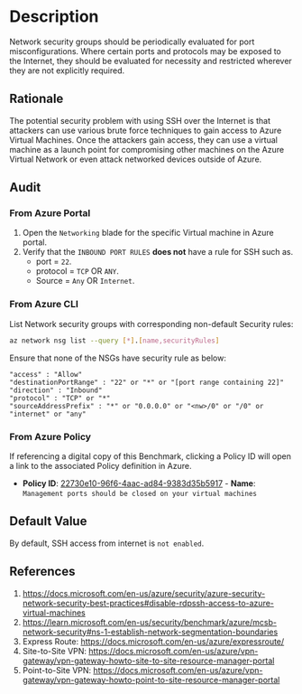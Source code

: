 # Description

Network security groups should be periodically evaluated for port misconfigurations. Where certain ports and protocols may be exposed to the Internet, they should be evaluated for necessity and restricted wherever they are not explicitly required.

## Rationale

The potential security problem with using SSH over the Internet is that attackers can use various brute force techniques to gain access to Azure Virtual Machines. Once the attackers gain access, they can use a virtual machine as a launch point for compromising other machines on the Azure Virtual Network or even attack networked devices outside of Azure.

## Audit

### From Azure Portal

1. Open the `Networking` blade for the specific Virtual machine in Azure portal.
2. Verify that the `INBOUND PORT RULES` **does not** have a rule for SSH such as.
    - port = `22`.
    - protocol = `TCP` OR `ANY`.
    - Source = `Any` OR `Internet`.

### From Azure CLI

List Network security groups with corresponding non-default Security rules:

```sh
az network nsg list --query [*].[name,securityRules]
```

Ensure that none of the NSGs have security rule as below:

```
"access" : "Allow" 
"destinationPortRange" : "22" or "*" or "[port range containing 22]" 
"direction" : "Inbound" 
"protocol" : "TCP" or "*" 
"sourceAddressPrefix" : "*" or "0.0.0.0" or "<nw>/0" or "/0" or "internet" or "any"
```

### From Azure Policy

If referencing a digital copy of this Benchmark, clicking a Policy ID will open a link to the associated Policy definition in Azure.

- **Policy ID**: [22730e10-96f6-4aac-ad84-9383d35b5917](https://portal.azure.com/#view/Microsoft_Azure_Policy/PolicyDetailBlade/definitionId/%2Fproviders%2FMicrosoft.Authorization%2FpolicyDefinitions%2F22730e10-96f6-4aac-ad84-9383d35b5917) - **Name**: `Management ports should be closed on your virtual machines`

## Default Value

By default, SSH access from internet is `not enabled`.

## References

1. <https://docs.microsoft.com/en-us/azure/security/azure-security-network-security-best-practices#disable-rdpssh-access-to-azure-virtual-machines>
2. <https://learn.microsoft.com/en-us/security/benchmark/azure/mcsb-network-security#ns-1-establish-network-segmentation-boundaries>
3. Express Route: <https://docs.microsoft.com/en-us/azure/expressroute/>
4. Site-to-Site VPN: <https://docs.microsoft.com/en-us/azure/vpn-gateway/vpn-gateway-howto-site-to-site-resource-manager-portal>
5. Point-to-Site VPN: <https://docs.microsoft.com/en-us/azure/vpn-gateway/vpn-gateway-howto-point-to-site-resource-manager-portal>
